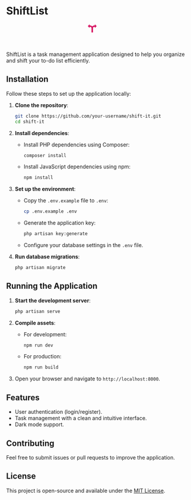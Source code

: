 # ShiftList

<p align="center">
  <svg xmlns="http://www.w3.org/2000/svg" color="#ffffff" width="64" height="58">
    <path d="M19 3h-1a7.973 7.973 0 0 0-6 2.727A7.973 7.973 0 0 0 6 3H5V0L0 5.113 5 10V7h1a4 4 0 0 1 4 4v11h4V11a4 4 0 0 1 4-4h1v3l5-4.887L19 0z" fill="#d71964"/>
  </svg>
</p>

ShiftList is a task management application designed to help you organize and shift your to-do list efficiently.

## Installation

Follow these steps to set up the application locally:

1. **Clone the repository**:
   ```bash
   git clone https://github.com/your-username/shift-it.git
   cd shift-it
   ```

2. **Install dependencies**:
   - Install PHP dependencies using Composer:
     ```bash
     composer install
     ```
   - Install JavaScript dependencies using npm:
     ```bash
     npm install
     ```

3. **Set up the environment**:
   - Copy the `.env.example` file to `.env`:
     ```bash
     cp .env.example .env
     ```
   - Generate the application key:
     ```bash
     php artisan key:generate
     ```
   - Configure your database settings in the `.env` file.

4. **Run database migrations**:
   ```bash
   php artisan migrate
   ```

## Running the Application

1. **Start the development server**:
   ```bash
   php artisan serve
   ```

2. **Compile assets**:
   - For development:
     ```bash
     npm run dev
     ```
   - For production:
     ```bash
     npm run build
     ```

3. Open your browser and navigate to `http://localhost:8000`.

## Features

- User authentication (login/register).
- Task management with a clean and intuitive interface.
- Dark mode support.

## Contributing

Feel free to submit issues or pull requests to improve the application.

## License

This project is open-source and available under the [MIT License](LICENSE).
